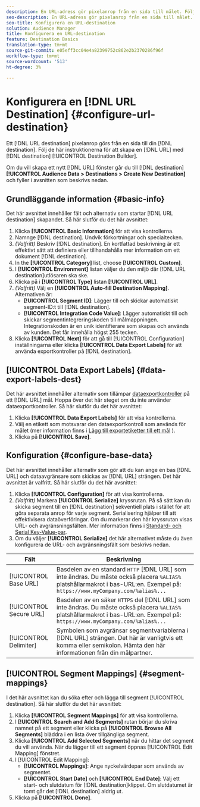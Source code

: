 ```yaml
---
description: En URL-adress gör pixelanrop från en sida till målet. Följ de här instruktionerna för att skapa ett URL-mål med Destination Builder.
seo-description: En URL-adress gör pixelanrop från en sida till målet. Följ de här instruktionerna för att skapa ett URL-mål med Destination Builder.
seo-title: Konfigurera en URL-destination
solution: Audience Manager
title: Konfigurera en URL-destination
feature: Destination Basics
translation-type: tm+mt
source-git-commit: e05eff3cc04e4a82399752c862e2b2370286f96f
workflow-type: tm+mt
source-wordcount: '513'
ht-degree: 3%

---
```




# Konfigurera en [!DNL URL Destination] {#configure-url-destination}

Ett [!DNL URL destination] pixelanrop görs från en sida till din [!DNL destination]. Följ de här instruktionerna för att skapa en [!DNL URL] med [!DNL destination] [!UICONTROL Destination Builder].

<!-- create-url-destination.xml -->

Om du vill skapa ett nytt [!DNL URL] fönster går du till [!DNL destination]**[!UICONTROL Audience Data > Destinations > Create New Destination]** och fyller i avsnitten som beskrivs nedan.

## Grundläggande information {#basic-info}

Det här avsnittet innehåller fält och alternativ som startar [!DNL URL destination] skapandet. Så här slutför du det här avsnittet:

1. Klicka **[!UICONTROL Basic Information]** för att visa kontrollerna.
2. Namnge [!DNL destination]. Undvik förkortningar och specialtecken.
3. *(Valfritt)* Beskriv [!DNL destination]. En kortfattad beskrivning är ett effektivt sätt att definiera eller tillhandahålla mer information om ett dokument [!DNL destination].
4. In the **[!UICONTROL Category]** list, choose **[!UICONTROL Custom]**.
5. I **[!UICONTROL Environment]** listan väljer du den miljö där [!DNL URL destination]utlösaren ska ske.
6. Klicka på i **[!UICONTROL Type]** listan **[!UICONTROL URL]**.
7. *(Valfritt)* Välj en **[!UICONTROL Auto-fill Destination Mapping]**. Alternativen är:
   * **[!UICONTROL Segment ID]**: Lägger till och skickar automatiskt segment-ID:t till [!DNL destination].
   * **[!UICONTROL Integration Code Value]**: Lägger automatiskt till och skickar segmentintegreringskoden till målmappningen. Integrationskoden är en unik identifierare som skapas och används av kunden. Det får innehålla högst 255 tecken.
8. Klicka **[!UICONTROL Next]** för att gå till [!UICONTROL Configuration] inställningarna eller klicka **[!UICONTROL Data Export Labels]** för att använda exportkontroller på [!DNL destination].

## [!UICONTROL Data Export Labels] {#data-export-labels-dest}

Det här avsnittet innehåller alternativ som tillämpar [dataexportkontroller](../../features/data-export-controls.md) på ett [!DNL URL] mål. Hoppa över det här steget om du inte använder dataexportkontroller. Så här slutför du det här avsnittet:

1. Klicka **[!UICONTROL Data Export Labels]** för att visa kontrollerna.
2. Välj en etikett som motsvarar den dataexportkontroll som används för målet (mer information finns i [Lägg till exportetiketter till ett mål](/help/using/features/destinations/add-data-export-labels.md) ).
3. Klicka på **[!UICONTROL Save]**.

## Konfiguration {#configure-base-data}

Det här avsnittet innehåller alternativ som gör att du kan ange en bas [!DNL URL] och dataavgränsare som skickas av [!DNL URL] strängen. Det här avsnittet är valfritt. Så här slutför du det här avsnittet:

1. Klicka **[!UICONTROL Configuration]** för att visa kontrollerna.
1. *(Valfritt)* Markera **[!UICONTROL Serialize]** kryssrutan.
På så sätt kan du skicka segment till en [!DNL destination] sekventiell plats i stället för att göra separata anrop för varje segment. Serialisering hjälper till att effektivisera dataöverföringar. Om du markerar den här kryssrutan visas URL- och avgränsningsfälten. Mer information finns i [Standard- och Serial Key-Value-par](../../features/destinations/key-value-pairs.md).
1. Om du väljer **[!UICONTROL Serialize]** det här alternativet måste du även konfigurera de URL- och avgränsningsfält som beskrivs nedan.

| Fält | Beskrivning |
|--- |--- |
| [!UICONTROL Base URL] | Basdelen av en standard `HTTP` [!DNL URL] som inte ändras. Du måste också placera `%ALIAS%` platshållarmakrot [](../../features/destinations/destination-macros.md#destination-macros-defined) i bas-URL:en. Exempel på: `https://www.myCompany.com/%alias%...` |
| [!UICONTROL Secure URL] | Basdelen av en säker `HTTPS` del [!DNL URL] som inte ändras. Du måste också placera `%ALIAS%` platshållarmakrot [](../../features/destinations/destination-macros.md#destination-macros-defined) i bas-URL:en. Exempel på: `https://www.myCompany.com/%alias%...` |
| [!UICONTROL Delimiter] | Symbolen som avgränsar segmentvariablerna i [!DNL URL] strängen. Det här är vanligtvis ett komma eller semikolon. Hämta den här informationen från din målpartner. |

## [!UICONTROL Segment Mappings] {#segment-mappings}

I det här avsnittet kan du söka efter och lägga till segment [!UICONTROL destination]. Så här slutför du det här avsnittet:

1. Klicka **[!UICONTROL Segment Mappings]** för att visa kontrollerna.
1. I **[!UICONTROL Search and Add Segments]** rutan börjar du skriva namnet på ett segment eller klicka på **[!UICONTROL Browse All Segments]** bläddra i en lista över tillgängliga segment.
1. Klicka **[!UICONTROL Add Selected Segments]** när du hittar det segment du vill använda. När du lägger till ett segment öppnas [!UICONTROL Edit Mapping] fönstret.
1. I [!UICONTROL Edit Mapping]:
   * **[!UICONTROL Mappings]**: Ange nyckelvärdepar som används av segmentet.
   * **[!UICONTROL Start Date]** och **[!UICONTROL End Date]**: Välj ett start- och slutdatum för [!DNL destination]klippet. Om slutdatumet är tomt går det [!DNL destination] aldrig ut.
1. Klicka på **[!UICONTROL Done]**.